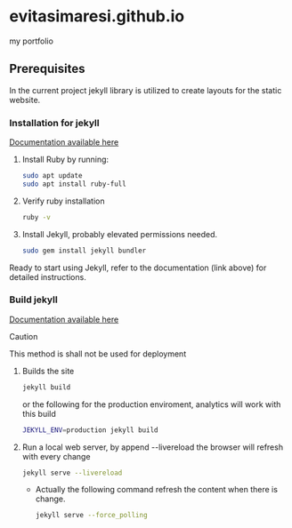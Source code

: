# evitasimaresi.github.io
my portfolio


## Prerequisites
In the current project jekyll library is utilized to create layouts for the static website.
### Installation for jekyll
[Documentation available here](https://jekyllrb.com/docs/installation/)
1. Install Ruby by running:
    ``` bash
    sudo apt update
    sudo apt install ruby-full
    ```

1. Verify ruby installation
    ``` bash
    ruby -v
    ```

1. Install Jekyll, probably elevated permissions needed.
    ``` bash
    sudo gem install jekyll bundler
    ```

Ready to start using Jekyll, refer to the documentation (link above) for detailed instructions.

### Build jekyll
[Documentation available here](https://jekyllrb.com/docs/step-by-step/01-setup/)
> [!CAUTION]
>This method is shall not be used for deployment
1. Builds the site
    ``` bash
    jekyll build
    ```

    or the following for the production enviroment, analytics will work with this build
    ``` bash
    JEKYLL_ENV=production jekyll build
    ```
1. Run a local web server, by append --livereload the browser will refresh with every change
    ``` bash
    jekyll serve --livereload
    ```

    * Actually the following command refresh the content when there is change.
        ``` bash
        jekyll serve --force_polling
        ```